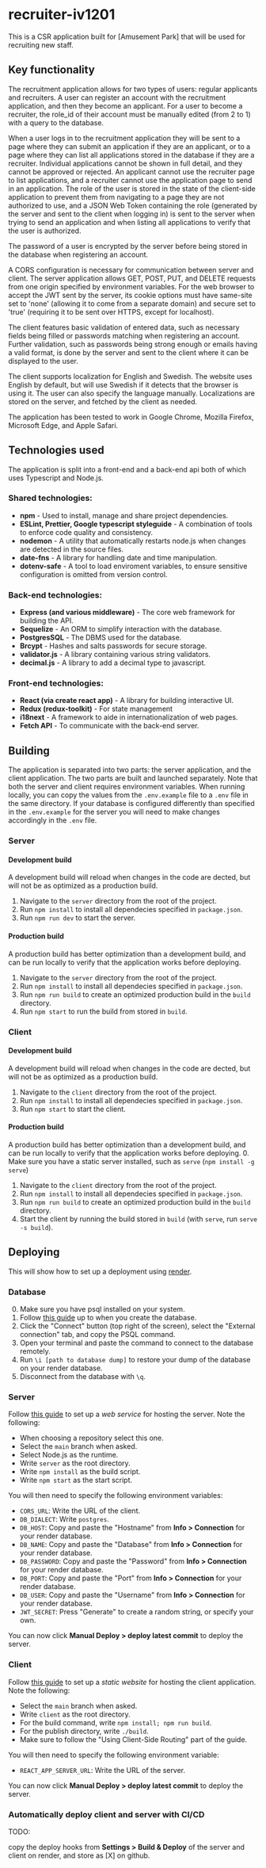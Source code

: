 # recruiter-iv1201
This is a CSR application built for [Amusement Park] that will be used for recruiting new staff.

## Key functionality
The recruitment application allows for two types of users: regular applicants and recruiters. A user can register an account with the recruitment application, and then they become an applicant. For a user to become a recruiter, the role_id of their account must be manually edited (from 2 to 1) with a query to the database. 

When a user logs in to the recruitment application they will be sent to a page where they can submit an application if they are an applicant, or to a page where they can list all applications stored in the database if they are a recruiter. Individual applications cannot be shown in full detail, and they cannot be approved or rejected. An applicant cannot use the recruiter page to list applications, and a recruiter cannot use the application page to send in an application. The role of the user is stored in the state of the client-side application to prevent them from navigating to a page they are not authorized to use, and a JSON Web Token containing the role (generated by the server and sent to the client when logging in) is sent to the server when trying to send an application and when listing all applications to verify that the user is authorized. 

The password of a user is encrypted by the server before being stored in the database when registering an account.

A CORS configuration is necessary for communication between server and client. The server application allows GET, POST, PUT, and DELETE requests from one origin specified by environment variables. For the web browser to accept the JWT sent by the server, its cookie options must have same-site set to 'none' (allowing it to come from a separate domain) and secure set to 'true' (requiring it to be sent over HTTPS, except for localhost).

The client features basic validation of entered data, such as necessary fields being filled or passwords matching when registering an account. Further validation, such as passwords being strong enough or emails having a valid format, is done by the server and sent to the client where it can be displayed to the user. 

The client supports localization for English and Swedish. The website uses English by default, but will use Swedish if it detects that the browser is using it. The user can also specify the language manually. Localizations are stored on the server, and fetched by the client as needed.

The application has been tested to work in Google Chrome, Mozilla Firefox, Microsoft Edge, and Apple Safari.

## Technologies used

The application is split into a front-end and a back-end api both of which uses Typescript and Node.js.

### Shared technologies:
* **npm** - Used to install, manage and share project dependencies.
* **ESLint, Prettier, Google typescript styleguide** - A combination of tools to enforce code quality and consistency.
* **nodemon** - A utility that automatically restarts node.js when changes are detected in the source files.
* **date-fns** - A library for handling date and time manipulation.
* **dotenv-safe** - A tool to load enviroment variables, to ensure sensitive configuration is omitted from version control.

### Back-end technologies:
* **Express (and various middleware)** - The core web framework for building the API.
* **Sequelize** - An ORM to simplify interaction with the database.
* **PostgresSQL** - The DBMS used for the database.
* **Brcypt** - Hashes and salts passwords for secure storage.
* **validator.js** - A library containing various string validators.
* **decimal.js** - A library to add a decimal type to javascript.

### Front-end technologies:
* **React (via create react app)** - A library for building interactive UI.
* **Redux (redux-toolkit)** - For state management
* **i18next** - A framework to aide in internationalization of web pages.
* **Fetch API** - To communicate with the back-end server.

## Building
The application is separated into two parts: the server application, and the client application. The two parts are built and launched separately.
Note that both the server and client requires environment variables. When running locally, you can copy the values from the `.env.example` file to a `.env` file in the same directory. If your database is configured differently than specified in the `.env.example` for the server you will need to make changes accordingly in the `.env` file.
### Server

#### Development build
A development build will reload when changes in the code are dected, but will not be as optimized as a production build.
1. Navigate to the `server` directory from the root of the project.
2. Run `npm install` to install all dependecies specified in `package.json`.
3. Run `npm run dev` to start the server.

#### Production build
A production build has better optimization than a development build, and can be run locally to verify that the application works before deploying.
1. Navigate to the `server` directory from the root of the project.
2. Run `npm install` to install all dependecies specified in `package.json`.
3. Run `npm run build` to create an optimized production build in the `build` directory.
4. Run `npm start` to run the build from stored in `build`.

### Client
#### Development build
A development build will reload when changes in the code are dected, but will not be as optimized as a production build.
1. Navigate to the `client` directory from the root of the project.
2. Run `npm install` to install all dependecies specified in `package.json`.
3. Run `npm start` to start the client.

#### Production build
A production build has better optimization than a development build, and can be run locally to verify that the application works before deploying.
0. Make sure you have a static server installed, such as `serve` (`npm install -g serve`)
1. Navigate to the `client` directory from the root of the project.
2. Run `npm install` to install all dependecies specified in `package.json`.
3. Run `npm run build` to create an optimized production build in the `build` directory.
4. Start the client by running the build stored in `build` (with `serve`, run `serve -s build`).

## Deploying
This will show how to set up a deployment using [render](https://render.com/).

### Database
0. Make sure you have psql installed on your system.
1. Follow [this guide](https://docs.render.com/databases#create-your-database) up to when you create the database.
2. Click the "Connect" button (top right of the screen), select the "External connection" tab, and copy the PSQL command.
3. Open your terminal and paste the command to connect to the database remotely.
4. Run `\i [path to database dump]` to restore your dump of the database on your render database.
5. Disconnect from the database with `\q`.

### Server
Follow [this guide](https://docs.render.com/web-services#deploy-from-github--gitlab) to set up a *web service* for hosting the server.
Note the following:
* When choosing a repository select this one.
* Select the `main` branch when asked.
* Select Node.js as the runtime.
* Write `server` as the root directory.
* Write `npm install` as the build script.
* Write `npm start` as the start script.

You will then need to specify the following environment variables:
* `CORS_URL`: Write the URL of the client.
* `DB_DIALECT`: Write `postgres`.
* `DB_HOST`: Copy and paste the "Hostname" from **Info > Connection** for your render database.
* `DB_NAME`: Copy and paste the "Database" from **Info > Connection** for your render database.
* `DB_PASSWORD`: Copy and paste the "Password" from **Info > Connection** for your render database.
* `DB_PORT`: Copy and paste the "Port" from **Info > Connection** for your render database.
* `DB_USER`: Copy and paste the "Username" from **Info > Connection** for your render database.
* `JWT_SECRET`: Press "Generate" to create a random string, or specify your own.

You can now click **Manual Deploy > deploy latest commit** to deploy the server.

### Client
Follow [this guide](https://docs.render.com/deploy-create-react-app) to set up a *static website* for hosting the client application.
Note the following:
* Select the `main` branch when asked.
* Write `client` as the root directory.
* For the build command, write `npm install; npm run build`.
* For the publish directory, write `./build`.
* Make sure to follow the "Using Client-Side Routing" part of the guide.

You will then need to specify the following environment variable:
* `REACT_APP_SERVER_URL`: Write the URL of the server.

You can now click **Manual Deploy > deploy latest commit** to deploy the server.

### Automatically deploy client and server with CI/CD
TODO:

copy the deploy hooks from **Settings > Build & Deploy** of the server and client on render, and store as [X] on github.  
